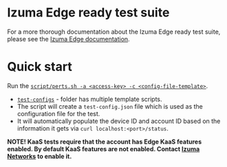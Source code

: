 # Izuma Edge ready test suite

For a more thorough documentation about the Izuma Edge ready test suite, please see the [Izuma Edge documentation](https://developer.izumanetworks.com/docs/device-management-edge/latest/testing/izuma-edge-ready-test-suite.html).

# Quick start

Run the [`script/perts.sh -a <access-key> -c <config-file-template>`](scripts/perts.sh).
- [`test-configs`](test-configs) - folder has multiple template scripts.
- The script will create a `test-config.json` file which is used as the configuration file for the test.
- It will automatically populate the device ID and account ID based on the information it gets via `curl localhost:<port>/status`.

**NOTE! KaaS tests require that the account has Edge KaaS features enabled. By default KaaS features are not enabled. Contact [Izuma Networks](https://www.izumanetworks.com/) to enable it.**
